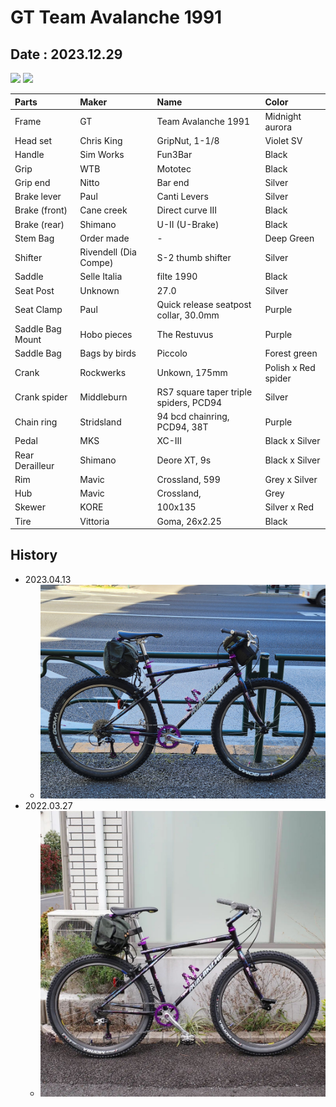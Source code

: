 # GT Team Avalanche 1991

## Date : 2023.12.29

<img src=20231229_120302.png width=640></img>
<img src=20240106_162408.png width=640></img>

| Parts  | Maker | Name | Color|
|:-------|:------|:-----|:-----|
| Frame            | GT                    | Team Avalanche 1991                    | Midnight aurora |
| Head set         | Chris King            | GripNut, 1-1/8                         | Violet SV |
| Handle           | Sim Works             | Fun3Bar                                | Black |
| Grip             | WTB                   | Mototec                                | Black |
| Grip end         | Nitto                 | Bar end                                | Silver |
| Brake lever      | Paul                  | Canti Levers                           | Silver |
| Brake (front)    | Cane creek            | Direct curve III                       | Black  |
| Brake (rear)     | Shimano               | U-II (U-Brake)                         | Black  |
| Stem Bag         | Order made            | -                                      | Deep Green |
| Shifter          | Rivendell (Dia Compe) | S-2 thumb shifter                      | Silver |
| Saddle           | Selle Italia          | filte 1990                             | Black  |
| Seat Post        | Unknown               | 27.0                                   | Silver |
| Seat Clamp       | Paul                  | Quick release seatpost collar, 30.0mm  | Purple |
| Saddle Bag Mount | Hobo pieces           | The Restuvus                           | Purple |
| Saddle Bag       | Bags by birds         | Piccolo                                | Forest green |
| Crank            | Rockwerks             | Unkown, 175mm                          | Polish x Red spider |
| Crank spider     | Middleburn            | RS7 square taper triple spiders, PCD94 | Silver |
| Chain ring       | Stridsland            | 94 bcd chainring, PCD94, 38T           | Purple |
| Pedal            | MKS                   | XC-III                                 | Black x Silver |
| Rear Derailleur  | Shimano               | Deore XT, 9s                           | Black x Silver |
| Rim              | Mavic                 | Crossland, 599                         | Grey x Silver |
| Hub              | Mavic                 | Crossland,                             | Grey |
| Skewer           | KORE                  | 100x135                                | Silver x Red |
| Tire             | Vittoria              | Goma, 26x2.25                          | Black |

## History

* 2023.04.13
    * <img src=photo_001.jpg width=640></img>
* 2022.03.27
    * <img src=photo_000.jpg width=640></img>

